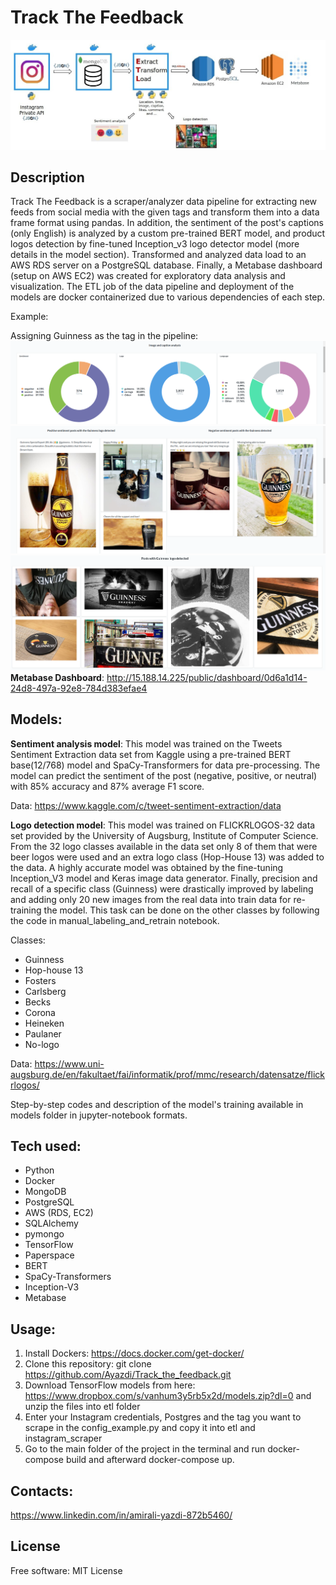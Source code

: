 # Track The Feedback
![Data Pipeline](/data_pipeline.jpg)
## Description
Track The Feedback is a scraper/analyzer data pipeline for extracting new feeds from social media with the given tags and transform them into a data frame format using pandas. In addition, the sentiment of the post's captions (only English) is analyzed by a custom pre-trained BERT model, and product logos detection by fine-tuned Inception_v3 logo detector model (more details in the model section). Transformed and analyzed data load to an AWS RDS server on a PostgreSQL database. Finally, a Metabase dashboard (setup on AWS EC2) was created for exploratory data analysis and visualization. The ETL job of the data pipeline and deployment of the models are docker containerized due to various dependencies of each step.

Example:

Assigning Guinness as the tag in the pipeline:
![Image and caption analysis of the scraped data](/dashboard.png)
![Sentiment analyzed posts with Guinness logo detected](/sentiment_image.png)
![Other posts with Guinness logo detected in the images](/guinness_logos.png)
**Metabase Dashboard**: 	http://15.188.14.225/public/dashboard/0d6a1d14-24d8-497a-92e8-784d383efae4

## Models:
**Sentiment analysis model**: This model was trained on the Tweets Sentiment Extraction data set from Kaggle using a pre-trained BERT base(12/768) model and SpaCy-Transformers for data pre-processing. The model can predict the sentiment of the post (negative, positive, or neutral) with 85% accuracy and 87% average F1 score.

Data: https://www.kaggle.com/c/tweet-sentiment-extraction/data

**Logo detection model**: This model was trained on FLICKRLOGOS-32 data set provided by the University of Augsburg, Institute of Computer Science. From the 32 logo classes available in the data set only 8 of them that were beer logos were used and an extra logo class (Hop-House 13) was added to the data. A highly accurate model was obtained by the fine-tuning Inception_V3 model and Keras image data generator. Finally, precision and recall of a specific class (Guinness) were drastically improved by labeling and adding only 20 new images from the real data into train data for re-training the model. This task can be done on the other classes by following the code in manual_labeling_and_retrain notebook.

Classes:
 - Guinness
 - Hop-house 13
 - Fosters
 - Carlsberg
 - Becks
 - Corona
 - Heineken
 - Paulaner
 - No-logo

Data: https://www.uni-augsburg.de/en/fakultaet/fai/informatik/prof/mmc/research/datensatze/flickrlogos/

Step-by-step codes and description of the model's training available in models folder in jupyter-notebook formats.


## Tech used:
- Python
- Docker
- MongoDB
- PostgreSQL
- AWS (RDS, EC2)
- SQLAlchemy
- pymongo
- TensorFlow
- Paperspace
- BERT
- SpaCy-Transformers  
- Inception-V3
- Metabase


## Usage:
1. Install Dockers: https://docs.docker.com/get-docker/
2. Clone this repository: git clone https://github.com/Ayazdi/Track_the_feedback.git
3. Download TensorFlow models from here: https://www.dropbox.com/s/vanhum3y5rb5x2d/models.zip?dl=0
and unzip the files into etl folder
4. Enter your Instagram credentials, Postgres and the tag you want to scrape in the config_example.py and copy it into etl and instagram_scraper
5. Go to the main folder of the project in the terminal and run docker-compose build and afterward docker-compose up.

## Contacts:
https://www.linkedin.com/in/amirali-yazdi-872b5460/

## License
Free software: MIT License
